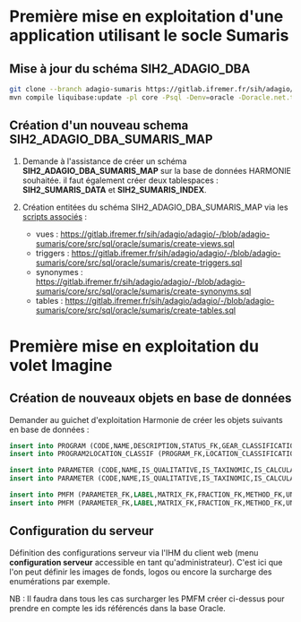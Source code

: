 # Première mise en exploitation d'une application utilisant le socle Sumaris
## Mise à jour du schéma SIH2_ADAGIO_DBA
```bash
git clone --branch adagio-sumaris https://gitlab.ifremer.fr/sih/adagio/adagio.git
mvn compile liquibase:update -pl core -Psql -Denv=oracle -Doracle.net.tns_admin=\\brest\tnsnames
```
## Création d'un nouveau schema SIH2_ADAGIO_DBA_SUMARIS_MAP
1. Demande à l'assistance de créer un schéma **SIH2_ADAGIO_DBA_SUMARIS_MAP** sur la base de données HARMONIE souhaitée. 
   il faut également créer deux tablespaces : **SIH2_SUMARIS_DATA** et **SIH2_SUMARIS_INDEX**.
   
2. Création entitées du schéma SIH2_ADAGIO_DBA_SUMARIS_MAP via les [scripts associés](https://gitlab.ifremer.fr/sih/adagio/adagio/-/tree/adagio-sumaris/core/src/sql/oracle/sumaris) :
    * vues : https://gitlab.ifremer.fr/sih/adagio/adagio/-/blob/adagio-sumaris/core/src/sql/oracle/sumaris/create-views.sql
    * triggers : https://gitlab.ifremer.fr/sih/adagio/adagio/-/blob/adagio-sumaris/core/src/sql/oracle/sumaris/create-triggers.sql
    * synonymes : https://gitlab.ifremer.fr/sih/adagio/adagio/-/blob/adagio-sumaris/core/src/sql/oracle/sumaris/create-synonyms.sql
    * tables : https://gitlab.ifremer.fr/sih/adagio/adagio/-/blob/adagio-sumaris/core/src/sql/oracle/sumaris/create-tables.sql


# Première mise en exploitation du volet Imagine
## Création de nouveaux objets en base de données
Demander au guichet d'exploitation Harmonie de créer les objets suivants en base de données : 
```sql
insert into PROGRAM (CODE,NAME,DESCRIPTION,STATUS_FK,GEAR_CLASSIFICATION_FK,TAXON_GROUP_TYPE_FK) values ('SIH-PARAM-BIO','Programme d observation des paramètres biologiques','Programme d observation des paramètres biologiques',1,2);
insert into PROGRAM2LOCATION_CLASSIF (PROGRAM_FK,LOCATION_CLASSIFICATION_FK) values ('SIH-PARAM-BIO',2);

insert into PARAMETER (CODE,NAME,IS_QUALITATIVE,IS_TAXINOMIC,IS_CALCULATED,IS_ALPHANUMERIC,PARAMETER_GROUP_FK,STATUS_FK,CREATION_DATE) values ('MORSE_CODE','Code Morse',0,0,0,1,1,1,sysdate);
insert into PARAMETER (CODE,NAME,IS_QUALITATIVE,IS_TAXINOMIC,IS_CALCULATED,IS_ALPHANUMERIC,PARAMETER_GROUP_FK,STATUS_FK,CREATION_DATE) values ('STRATEGY_LABEL','Stratégie',0,0,0,1,1,1,sysdate);

insert into PMFM (PARAMETER_FK,LABEL,MATRIX_FK,FRACTION_FK,METHOD_FK,UNIT_FK,AGGREGATION_LEVEL_FK,STATUS_FK,CREATION_DATE) values ('MORSE_CODE','MORSE_CODE',21,1,3,4,1,1,sysdate);
insert into PMFM (PARAMETER_FK,LABEL,MATRIX_FK,FRACTION_FK,METHOD_FK,UNIT_FK,AGGREGATION_LEVEL_FK,STATUS_FK,CREATION_DATE) values ('STRATEGY_LABEL','STRATEGY_LABEL',21,1,3,4,1,1,sysdate);
```

## Configuration du serveur
Définition des configurations serveur via l'IHM du client web (menu **configuration serveur** accessible en tant qu'administrateur). C'est ici que l'on peut définir les images de fonds, logos ou encore la surcharge des enumérations par exemple.

NB : Il faudra dans tous les cas surcharger les PMFM créer ci-dessus pour prendre en compte les ids référencés dans la base Oracle.
